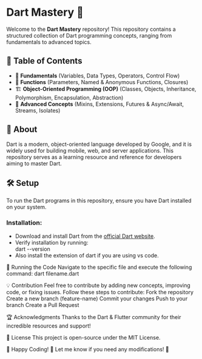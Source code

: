 # Dart Mastery 🚀  

Welcome to the **Dart Mastery** repository! This repository contains a structured collection of Dart programming concepts, ranging from fundamentals to advanced topics.

## 📌 Table of Contents  
- 🔰 **Fundamentals** (Variables, Data Types, Operators, Control Flow)  
- 📌 **Functions** (Parameters, Named & Anonymous Functions, Closures)  
- 🏗️ **Object-Oriented Programming (OOP)** (Classes, Objects, Inheritance, Polymorphism, Encapsulation, Abstraction)  
- 🚀 **Advanced Concepts** (Mixins, Extensions, Futures & Async/Await, Streams, Isolates)  

## 📖 About  
Dart is a modern, object-oriented language developed by Google, and it is widely used for building mobile, web, and server applications. This repository serves as a learning resource and reference for developers aiming to master Dart.

## 🛠 Setup  
To run the Dart programs in this repository, ensure you have Dart installed on your system.  
### **Installation:**  
- Download and install Dart from the [official Dart website](https://dart.dev/get-dart).  
- Verify installation by running:  
  dart --version
- Also install the extension of dart if you are using vs code.
  
🚀 Running the Code
Navigate to the specific file and execute the following command:
dart filename.dart

💡 Contribution
Feel free to contribute by adding new concepts, improving code, or fixing issues. Follow these steps to contribute:
Fork the repository
Create a new branch (feature-name)
Commit your changes
Push to your branch
Create a Pull Request

🏆 Acknowledgments
Thanks to the Dart & Flutter community for their incredible resources and support!

📜 License
This project is open-source under the MIT License.

🎯 Happy Coding! 🚀
Let me know if you need any modifications! 🚀
